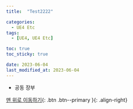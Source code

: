 ```yaml
---
title:  "Test2222" 

categories:
  - UE4 Etc
tags:
  - [UE4, UE4 Etc]

toc: true
toc_sticky: true

date: 2023-06-04
last_modified_at: 2023-06-04
---
```


- 공동 장부

[맨 위로 이동하기](#){: .btn .btn--primary }{: .align-right}